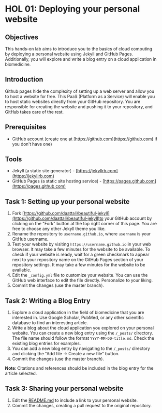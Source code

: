 # HOL 01: Deploying your personal website

## Objectives

This hands-on lab aims to introduce you to the basics of cloud computing by deploying a personal website using Jekyll and GitHub Pages. Additionally, you will explore and write a blog entry on a cloud application in biomedicine. 

## Introduction

Github pages hide the complexity of setting up a web server and allow you to host a website for free. This PaaS (Platform as a Service) will enable you to host static websites directly from your GitHub repository. You are responsible for creating the website and pushing it to your repository, and GitHub takes care of the rest.


## Prerequisites

- GitHub account (create one at [https://github.com](https://github.com) if you don't have one)

## Tools

- Jekyll (a static site generator) - [https://jekyllrb.com](https://jekyllrb.com)
- GitHub Pages (a static site hosting service) - [https://pages.github.com](https://pages.github.com)

## Task 1: Setting up your personal website

1. Fork [https://github.com/daattali/beautiful-jekyll](https://github.com/daattali/beautiful-jekyll)to your GitHub account by clicking on the "Fork" button at the top right corner of this page. You are free to choose any other Jekyll theme you like.
2. Rename the repository to `username.github.io`, where `username` is your GitHub username.
3. Test your website by visiting `https://username.github.io` in your web browser. It may take a few minutes for the website to be available. To check if your website is ready, wait for a green checkmark to appear next to your repository name on the GitHub Pages section of your repository settings. It may take a few minutes for the website to be available.
3. Edit the `_config.yml` file to customize your website. You can use the GitHub web interface to edit the file directly. Personalize to your liking.
4. Commit the changes (use the master branch).

## Task 2: Writing a Blog Entry

1. Explore a cloud application in the field of biomedicine that you are interested in. Use Google Scholar, PubMed, or any other scientific database to find an interesting article.
2. Write a blog about the cloud application you explored on your personal website. You can create a new blog entry using the `/_posts/` directory. The file name should follow the format `YYYY-MM-DD-title.md`. Check the existing blog entries for examples.
3. You can add a new blog entry by navigating to the `/_posts/` directory and clicking the "Add file -> Create a new file" button.
4. Commit the changes (use the master branch).

**Note**: Citations and references should be included in the blog entry for the article selected.

## Task 3: Sharing your personal website
1. Edit the [README.md](https://github.com/HDBC-17705110-MDBS/HandsOnLabs/blob/main/src/README.md) to include a link to your personal website.
2. Commit the changes, creating a pull request to the original repository. 

